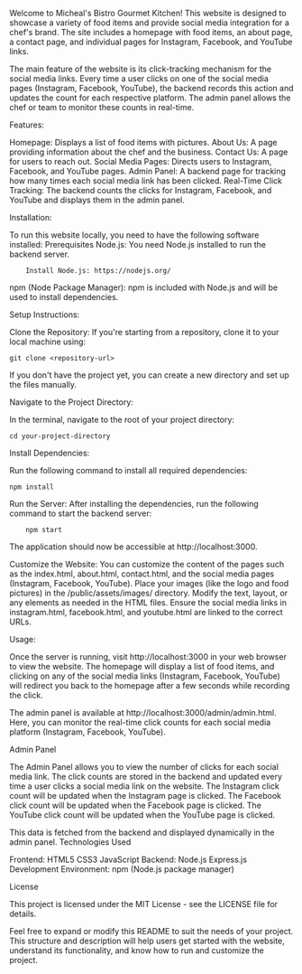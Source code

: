 Welcome to Micheal's Bistro Gourmet Kitchen! This website is designed to showcase a variety of food items and provide social media integration for a chef's brand. The site includes a homepage with food items, an about page, a contact page, and individual pages for Instagram, Facebook, and YouTube links.

The main feature of the website is its click-tracking mechanism for the social media links. Every time a user clicks on one of the social media pages (Instagram, Facebook, YouTube), the backend records this action and updates the count for each respective platform. The admin panel allows the chef or team to monitor these counts in real-time.


Features:

Homepage: Displays a list of food items with pictures.
About Us: A page providing information about the chef and the business.
Contact Us: A page for users to reach out.
Social Media Pages: Directs users to Instagram, Facebook, and YouTube pages.
Admin Panel: A backend page for tracking how many times each social media link has been clicked.
Real-Time Click Tracking: The backend counts the clicks for Instagram, Facebook, and YouTube and displays them in the admin panel.


Installation:

To run this website locally, you need to have the following software installed:
Prerequisites
    Node.js: You need Node.js installed to run the backend server.
        
        Install Node.js: https://nodejs.org/
npm (Node Package Manager): npm is included with Node.js and will be used to install dependencies.


Setup Instructions:

   Clone the Repository:
        If you're starting from a repository, clone it to your local machine using:
    
    git clone <repository-url>
If you don't have the project yet, you can create a new directory and set up the files manually.


Navigate to the Project Directory:

In the terminal, navigate to the root of your project directory:
    
    cd your-project-directory


Install Dependencies:
        
Run the following command to install all required dependencies:
 
    npm install

Run the Server:
    After installing the dependencies, run the following command to start the backend server:
        
        npm start
The application should now be accessible at http://localhost:3000.


Customize the Website:
    You can customize the content of the pages such as the index.html, about.html, contact.html, and the social media pages (Instagram, Facebook, YouTube).
    Place your images (like the logo and food pictures) in the /public/assets/images/ directory.
    Modify the text, layout, or any elements as needed in the HTML files.
    Ensure the social media links in instagram.html, facebook.html, and youtube.html are linked to the correct URLs.


Usage:

Once the server is running, visit http://localhost:3000 in your web browser to view the website. The homepage will display a list of food items, and clicking on any of the social media links (Instagram, Facebook, YouTube) will redirect you back to the homepage after a few seconds while recording the click.


The admin panel is available at http://localhost:3000/admin/admin.html. Here, you can monitor the real-time click counts for each social media platform (Instagram, Facebook, YouTube).



Admin Panel

The Admin Panel allows you to view the number of clicks for each social media link. The click counts are stored in the backend and updated every time a user clicks a social media link on the website.
    The Instagram click count will be updated when the Instagram page is clicked.
    The Facebook click count will be updated when the Facebook page is clicked.
    The YouTube click count will be updated when the YouTube page is clicked.

This data is fetched from the backend and displayed dynamically in the admin panel.
Technologies Used

Frontend:
        HTML5
        CSS3
        JavaScript
    Backend:
        Node.js
        Express.js
    Development Environment:
        npm (Node.js package manager)

License

This project is licensed under the MIT License - see the LICENSE file for details.

Feel free to expand or modify this README to suit the needs of your project. This structure and description will help users get started with the website, understand its functionality, and know how to run and customize the project.
